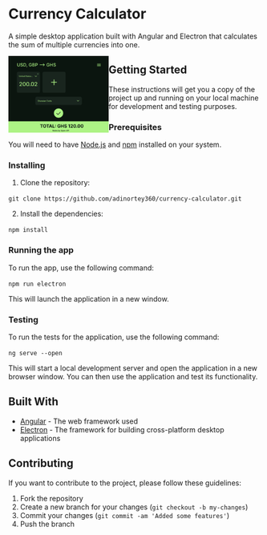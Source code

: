Currency Calculator
===================

A simple desktop application built with Angular and Electron that calculates the sum of multiple currencies into one.

<img src="https://raw.githubusercontent.com/adinortey360/currency-calculator/main/src/assets/img/UIFig.png"
     alt="Figma UI Design"
     style="float: left; width: 200px; " />


Getting Started
---------------

These instructions will get you a copy of the project up and running on your local machine for development and testing purposes.

### Prerequisites

You will need to have [Node.js](https://nodejs.org/) and [npm](https://www.npmjs.com/) installed on your system.

### Installing

1.  Clone the repository:

`git clone https://github.com/adinortey360/currency-calculator.git`

2.  Install the dependencies:

`npm install`

### Running the app

To run the app, use the following command:

`npm run electron`

This will launch the application in a new window.

### Testing

To run the tests for the application, use the following command:

`ng serve --open`

This will start a local development server and open the application in a new browser window. You can then use the application and test its functionality.

Built With
----------

*   [Angular](https://angular.io/) - The web framework used
*   [Electron](https://electronjs.org/) - The framework for building cross-platform desktop applications

Contributing
------------

If you want to contribute to the project, please follow these guidelines:

1.  Fork the repository
2.  Create a new branch for your changes (`git checkout -b my-changes`)
3.  Commit your changes (`git commit -am 'Added some features'`)
4.  Push the branch